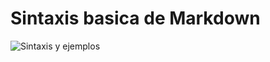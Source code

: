 # Sintaxis basica de Markdown
![Sintaxis y ejemplos](https://th.bing.com/th/id/OIP.NScddWoDKrA9tBbK3vvRcgHaFP?rs=1&pid=ImgDetMain)